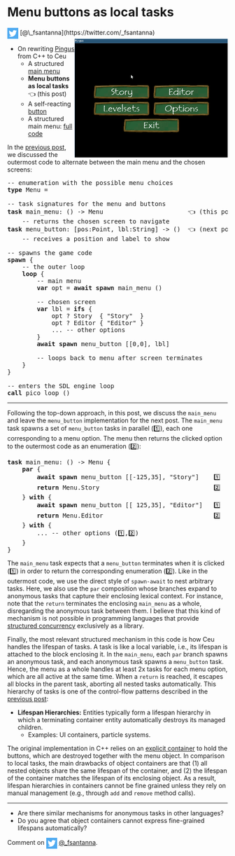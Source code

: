 # Menu buttons as local tasks

<img src="../twitter.png" style="vertical-align:middle">
[@\_fsantanna](https://twitter.com/_fsantanna)

<img src="menu.gif" align="right" width="350">

- On rewriting [Pingus](pingus.md) from C++ to Ceu
    - A structured [main menu](menu.md)
    - **Menu buttons as local tasks** 👈 (this post)
    - A self-reacting [button](button.md)
    - A structured main menu: [full code](menu-full.md)

In the [previous post](menu.md), we discussed the outermost code to alternate
between the main menu and the chosen screens:

<pre>
-- enumeration with the possible menu choices
<b>type</b> Menu = <Story=(), Editor=(), ...>

-- task signatures for the menu and buttons
<b>task</b> main_menu: () -> Menu                       👈 (this post)
    -- returns the chosen screen to navigate
<b>task</b> menu_button: [pos:Point, lbl:String] -> ()  👈 (next post)
    -- receives a position and label to show

-- spawns the game code
<b>spawn</b> {
    -- the outer loop
    <b>loop</b> {
        -- main menu
        <b>var</b> opt = <b>await</b> <b>spawn</b> main_menu ()

        -- chosen screen
        <b>var</b> lbl = <b>ifs</b> {
            opt ? Story  { "Story"  }
            opt ? Editor { "Editor" }
            ... -- other options
        }
        <b>await</b> <b>spawn</b> menu_button [[0,0], lbl]

        -- loops back to menu after screen terminates
    }
}

-- enters the SDL engine loop
<b>call</b> pico_loop ()
</pre>

---

Following the top-down approach, in this post, we discuss the `main_menu` and
leave the `menu_button` implementation for the next post.
The `main_menu` task spawns a set of `menu_button` tasks in parallel (1️⃣), each
one corresponding to a menu option.
The menu then returns the clicked option to the outermost code as an
enumeration (2️⃣):

<pre>
<b>task</b> main_menu: () -> Menu {
    <b>par</b> {
        <b>await</b> <b>spawn</b> menu_button [[-125,35], "Story"]    1️⃣
        <b>return</b> Menu.Story                               2️⃣
    } <b>with</b> {
        <b>await</b> <b>spawn</b> menu_button [[ 125,35], "Editor"]   1️⃣
        <b>return</b> Menu.Editor                              2️⃣
    } <b>with</b> {
        ... -- other options (1️⃣,2️⃣)
    }
}
</pre>

The `main_menu` task expects that a `menu_button` terminates when it is clicked
(1️⃣) in order to return the corresponding enumeration (2️⃣).
Like in the outermost code, we use the direct style of `spawn-await` to nest
arbitrary tasks.
Here, we also use the `par` composition whose branches expand to anonymous
tasks that capture their enclosing lexical context.
For instance, note that the `return` terminates the enclosing `main_menu` as a
whole, disregarding the anonymous task between them.
I believe that this kind of mechanism is not possible in programming languages
that provide [structured concurrency](../sc.md) exclusively as a library.

Finally, the most relevant structured mechanism in this code is how Ceu handles
the lifespan of tasks.
A task is like a local variable, i.e., its lifespan is attached to the block
enclosing it.
In the `main_menu`, each `par` branch spawns an anonymous task, and each
anonymous task spawns a `menu_button` task.
Hence, the menu as a whole handles at least 2x tasks for each menu option,
which are all active at the same time.
When a `return` is reached, it escapes all blocks in the parent task, aborting
all nested tasks automatically.
This hierarchy of tasks is one of the control-flow patterns described in the
[previous post](pingus.md):

- **Lifespan Hierarchies:** Entities typically form a lifespan hierarchy in
   which a terminating container entity automatically destroys its managed
   children.
    - Examples: UI containers, particle systems.

The original implementation in C++ relies on an [explicit container][1] to hold
the buttons, which are destroyed together with the menu object.
In comparison to local tasks, the main drawbacks of object containers are that
    (1) all nested objects share the same lifespan of the container, and
    (2) the lifespan of the container matches the lifespan of its enclosing
        object.
As a result, lifespan hierarchies in containers cannot be fine grained unless
they rely on manual management (e.g., through `add` and `remove` method calls).

[1]: https://github.com/Pingus/pingus/blob/master/src/pingus/screens/pingus_menu.cpp#L52

---

- Are there similar mechanisms for anonymous tasks in other languages?
- Do you agree that object containers cannot express fine-grained lifespans
  automatically?

Comment on <img src="../twitter.png" style="vertical-align:middle">
[@\_fsantanna](https://twitter.com/_fsantanna/status/1509494376589926404).
